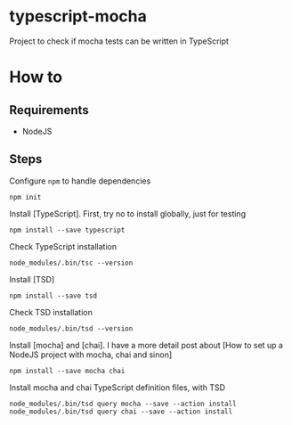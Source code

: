# typescript-mocha

Project to check if mocha tests can be written in TypeScript

# How to

## Requirements 

- NodeJS

## Steps 

Configure `npm` to handle dependencies

    npm init

Install [TypeScript]. First, try no to install globally, just for testing

    npm install --save typescript

Check TypeScript installation

    node_modules/.bin/tsc --version

Install [TSD]

    npm install --save tsd

Check TSD installation

    node_modules/.bin/tsd --version

Install [mocha] and [chai]. I have a more detail post about [How to set up a NodeJS project with mocha, chai and sinon]

    npm install --save mocha chai

Install mocha and chai TypeScript definition files, with TSD

    node_modules/.bin/tsd query mocha --save --action install
    node_modules/.bin/tsd query chai --save --action install


